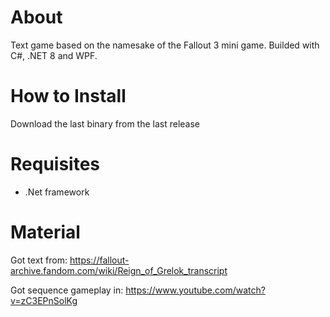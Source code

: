 # About
Text game based on the namesake of the Fallout 3 mini game. Builded with C#, .NET 8 and WPF.

# How to Install
Download the last binary from the last release

# Requisites
- .Net framework

# Material
Got text from: https://fallout-archive.fandom.com/wiki/Reign_of_Grelok_transcript

Got sequence gameplay in: https://www.youtube.com/watch?v=zC3EPnSolKg
